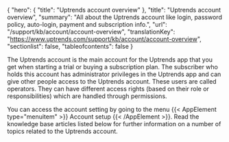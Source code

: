 {
  "hero": {
    "title": "Uptrends account overview"
  },
  "title": "Uptrends account overview",
  "summary": "All about the Uptrends account like login, password policy, auto-login, payment and subscription info.",
  "url": "/support/kb/account/account-overview",
  "translationKey": "https://www.uptrends.com/support/kb/account/account-overview",
  "sectionlist": false,
  "tableofcontents": false
}

The Uptrends account is the main account for the Uptrends app that you get when starting a trial or buying a subscription plan. The subscriber who holds this account has administrator privileges in the Uptrends app and can give other people access to the Uptrends account. These users are called operators. They can have different access rights (based on their role or responsibilities) which are handled through permissions.

You can access the account setting by going to the menu {{< AppElement type="menuitem" >}} Account setup {{< /AppElement >}}. Read the knowledge base articles listed below for further information on a number of topics related to the Uptrends account.

